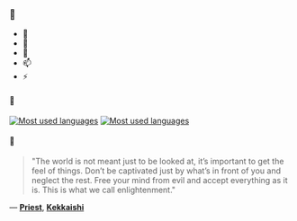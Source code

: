 ### 👋

- 🔭
- 🌱
- 💬
- 📫
- ⚡

#### 🧏

[![Most used languages](https://github-readme-stats-aynah.vercel.app/api/top-langs/?username=aynh&theme=solarized-dark&langs_count=6&layout=compact&hide_title=true)](https://github.com/anuraghazra/github-readme-stats#gh-dark-mode-only)
[![Most used languages](https://github-readme-stats-aynah.vercel.app/api/top-langs/?username=aynh&theme=solarized-light&langs_count=6&layout=compact&hide_title=true)](https://github.com/anuraghazra/github-readme-stats#gh-light-mode-only)

#### 💬

> "The world is not meant just to be looked at, it’s important to get the feel of things. Don’t be captivated just by what’s in front of you and neglect the rest. Free your mind from evil and accept everything as it is. This is what we call enlightenment."

&mdash; [**Priest**](https://myanimelist.net/character.php?q=Priest&cat=character), [**Kekkaishi**](https://myanimelist.net/search/all?q=Kekkaishi&cat=all)
